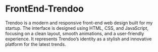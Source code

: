 # FrontEnd-Trendoo
Trendoo is a modern and responsive front-end web design built for my startup. The interface is designed using HTML, CSS, and JavaScript, focusing on a clean layout, smooth animations, and a user-friendly experience. It represents Trendoo’s identity as a stylish and innovative platform for the latest trends.
